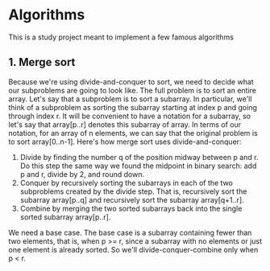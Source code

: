 ﻿# Algorithms

This is a study project meant to implement a few famous algorithms

## 1. Merge sort

Because we're using divide-and-conquer to sort, we need to decide what our subproblems are going to look like. The full problem is to sort an entire array. Let's say that a subproblem is to sort a subarray. In particular, we'll think of a subproblem as sorting the subarray starting at index p and going through index r. 
It will be convenient to have a notation for a subarray, so let's say that array[p..r] denotes this subarray of array. In terms of our notation, for an array of n elements, we can say that the original problem is to sort array[0..n-1].
Here's how merge sort uses divide-and-conquer:
1. Divide by finding the number q of the position midway between p and r. Do this step the same way we found the midpoint in binary search: add p and r, divide by 2, and round down.
2. Conquer by recursively sorting the subarrays in each of the two subproblems created by the divide step. That is, recursively sort the subarray array[p..q] and recursively sort the subarray array[q+1..r].
3. Combine by merging the two sorted subarrays back into the single sorted subarray array[p..r].

We need a base case. The base case is a subarray containing fewer than two elements, that is, when p >= r, since a subarray with no elements or just one element is already sorted. So we'll divide-conquer-combine only when p < r.